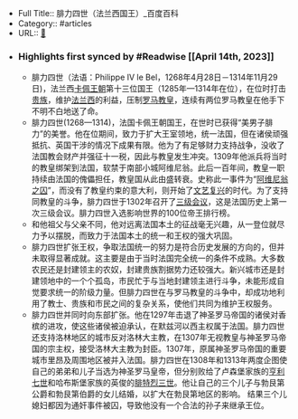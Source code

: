 - Full Title:: 腓力四世（法兰西国王）_百度百科
- Category:: #articles
- URL:: [🔗](https://baike.baidu.com/item/%E8%85%93%E5%8A%9B%E5%9B%9B%E4%B8%96/10914607)
- ### Highlights first synced by #Readwise [[April 14th, 2023]]
    - 腓力四世（法语：Philippe IV le Bel，1268年4月28日－1314年11月29日)，法兰西[卡佩王朝](/item/%E5%8D%A1%E4%BD%A9%E7%8E%8B%E6%9C%9D/2017990?fromModule=lemma_inlink)第十三位国王（1285年—1314年在位），在位时打击[贵族](/item/%E8%B4%B5%E6%97%8F/33588?fromModule=lemma_inlink)，维护[法兰西](/item/%E6%B3%95%E5%85%B0%E8%A5%BF/19826060?fromModule=lemma_inlink)的利益，压制[罗马教皇](/item/%E7%BD%97%E9%A9%AC%E6%95%99%E7%9A%87/8379941?fromModule=lemma_inlink)，连续有两位罗马教皇在他手下不明不白地送了命。
    - 腓力四世(1268—1314)，法国卡佩王朝国王，在世时已获得“美男子腓力”的美誉。他在位期间，致力于扩大王室领地，统一法国，但在诸侯顽强抵抗、英国干涉的情况下成果有限。他为了有足够财力支持战争，没收了法国教会财产并强征十一税，因此与教皇发生冲突。1309年他派兵将当时的教皇绑架到法国，软禁于南部小城阿维尼翁。此后一百年间，教皇一职持续由法国的傀儡担任，教皇国从此由盛转衰。史称此一事件为“[阿维尼翁之囚](/item/%E9%98%BF%E7%BB%B4%E5%B0%BC%E7%BF%81%E4%B9%8B%E5%9B%9A/7131791?fromModule=lemma_inlink)”，而没有了教皇约束的意大利，则开始了[文艺复兴](/item/%E6%96%87%E8%89%BA%E5%A4%8D%E5%85%B4/93247?fromModule=lemma_inlink)的时代。为了支持同教皇的斗争，腓力四世于1302年召开了[三级会议](/item/%E4%B8%89%E7%BA%A7%E4%BC%9A%E8%AE%AE/1473033?fromModule=lemma_inlink)，这是法国历史上第一次三级会议。腓力四世入选影响世界的100位帝王排行榜。
    - 和他祖父与父亲不同，他对远离法国本土的征战毫无兴趣，从一登位就尽力予以摆脱，而致力于法国本土的统一和王权的强大巩固。
    - 腓力四世扩张王权，争取法国统一的努力是符合历史发展的方向的，但并未取得显著成就。这主要是由于当时法国完全统一的条件不成熟。大多数农民还是封建领主的农奴，封建贵族割据势力还较强大。新兴城市还是封建领地中的一个个孤岛，市民忙于与当地封建领主进行斗争，未能形成自觉要求统一的阶级力量。但腓力四世在与罗马教皇的斗争中，却成功地利用了教士、贵族和市民之间的复杂关系，使他们共同为维护王权服务。
    - 腓力四世并同时向东部扩张。他在1297年击退了神圣罗马帝国的诸侯对香槟的进攻，使这些诸侯被迫承认，在默兹河以西主权属于法国。腓力四世还支持洛林地区的城市反对洛林大主教，在1307年无视教皇与神圣罗马帝国的宗主权，接受洛林大主教为封臣。1307年，原属神圣罗马帝国的重要城市里昂及周围地区被并入法国。腓力四世在1308年和1313年两度企图使自己的弟弟和儿子当选为神圣罗马皇帝，但分别败给了卢森堡家族的[亨利七世](/item/%E4%BA%A8%E5%88%A9%E4%B8%83%E4%B8%96/13805?fromModule=lemma_inlink)和哈布斯堡家族的英俊的[腓特烈三世](/item/%E8%85%93%E7%89%B9%E7%83%88%E4%B8%89%E4%B8%96/10399354?fromModule=lemma_inlink)。他让自己的三个儿子与勃艮第公爵和勃艮第伯爵的女儿结婚，以扩大在勃艮第地区的影响。 结果三个儿媳妇都因为通奸事件被囚，导致他没有一个合法的孙子来继承王位。
